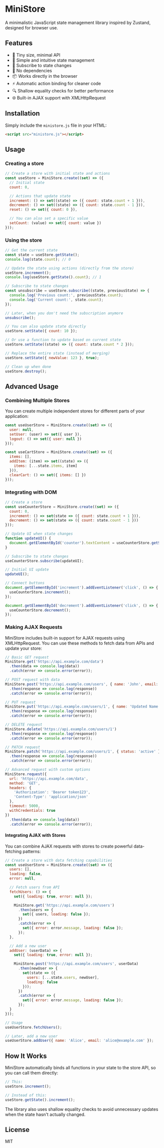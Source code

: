 # MiniStore

A minimalistic JavaScript state management library inspired by Zustand, designed for browser use.

## Features

- 🤏 Tiny size, minimal API
- 🧠 Simple and intuitive state management
- 🔄 Subscribe to state changes
- 🔧 No dependencies
- 📦 Works directly in the browser
- ⚡ Automatic action binding for cleaner code
- 🔍 Shallow equality checks for better performance
- 🌐 Built-in AJAX support with XMLHttpRequest

## Installation

Simply include the `ministore.js` file in your HTML:

```html
<script src="ministore.js"></script>
```

## Usage

### Creating a store

```javascript
// Create a store with initial state and actions
const useStore = MiniStore.create((set) => ({
  // Initial state
  count: 0,

  // Actions that update state
  increment: () => set((state) => ({ count: state.count + 1 })),
  decrement: () => set((state) => ({ count: state.count - 1 })),
  reset: () => set({ count: 0 }),

  // You can also set a specific value
  setCount: (value) => set({ count: value })
}));
```

### Using the store

```javascript
// Get the current state
const state = useStore.getState();
console.log(state.count); // 0

// Update the state using actions (directly from the store)
useStore.increment();
console.log(useStore.getState().count); // 1

// Subscribe to state changes
const unsubscribe = useStore.subscribe((state, previousState) => {
  console.log('Previous count:', previousState.count);
  console.log('Current count:', state.count);
});

// Later, when you don't need the subscription anymore
unsubscribe();

// You can also update state directly
useStore.setState({ count: 10 });

// Or use a function to update based on current state
useStore.setState((state) => ({ count: state.count * 2 }));

// Replace the entire state (instead of merging)
useStore.setState({ newValue: 123 }, true);

// Clean up when done
useStore.destroy();
```

## Advanced Usage

### Combining Multiple Stores

You can create multiple independent stores for different parts of your application:

```javascript
const useUserStore = MiniStore.create((set) => ({
  user: null,
  setUser: (user) => set({ user }),
  logout: () => set({ user: null })
}));

const useCartStore = MiniStore.create((set) => ({
  items: [],
  addItem: (item) => set((state) => ({ 
    items: [...state.items, item] 
  })),
  clearCart: () => set({ items: [] })
}));
```

### Integrating with DOM

```javascript
// Create a store
const useCounterStore = MiniStore.create((set) => ({
  count: 0,
  increment: () => set(state => ({ count: state.count + 1 })),
  decrement: () => set(state => ({ count: state.count - 1 }))
}));

// Update UI when state changes
function updateUI() {
  document.getElementById('counter').textContent = useCounterStore.getState().count;
}

// Subscribe to state changes
useCounterStore.subscribe(updateUI);

// Initial UI update
updateUI();

// Connect buttons
document.getElementById('increment').addEventListener('click', () => {
  useCounterStore.increment();
});

document.getElementById('decrement').addEventListener('click', () => {
  useCounterStore.decrement();
});
```

### Making AJAX Requests

MiniStore includes built-in support for AJAX requests using XMLHttpRequest. You can use these methods to fetch data from APIs and update your store:

```javascript
// Basic GET request
MiniStore.get('https://api.example.com/data')
  .then(data => console.log(data))
  .catch(error => console.error(error));

// POST request with data
MiniStore.post('https://api.example.com/users', { name: 'John', email: 'john@example.com' })
  .then(response => console.log(response))
  .catch(error => console.error(error));

// PUT request
MiniStore.put('https://api.example.com/users/1', { name: 'Updated Name' })
  .then(response => console.log(response))
  .catch(error => console.error(error));

// DELETE request
MiniStore.delete('https://api.example.com/users/1')
  .then(response => console.log(response))
  .catch(error => console.error(error));

// PATCH request
MiniStore.patch('https://api.example.com/users/1', { status: 'active' })
  .then(response => console.log(response))
  .catch(error => console.error(error));

// Advanced request with custom options
MiniStore.request({
  url: 'https://api.example.com/data',
  method: 'GET',
  headers: {
    'Authorization': 'Bearer token123',
    'Content-Type': 'application/json'
  },
  timeout: 5000,
  withCredentials: true
})
  .then(data => console.log(data))
  .catch(error => console.error(error));
```

#### Integrating AJAX with Stores

You can combine AJAX requests with stores to create powerful data-fetching patterns:

```javascript
// Create a store with data fetching capabilities
const useUserStore = MiniStore.create((set) => ({
  users: [],
  loading: false,
  error: null,

  // Fetch users from API
  fetchUsers: () => {
    set({ loading: true, error: null });

    MiniStore.get('https://api.example.com/users')
      .then(users => {
        set({ users, loading: false });
      })
      .catch(error => {
        set({ error: error.message, loading: false });
      });
  },

  // Add a new user
  addUser: (userData) => {
    set({ loading: true, error: null });

    MiniStore.post('https://api.example.com/users', userData)
      .then(newUser => {
        set(state => ({ 
          users: [...state.users, newUser],
          loading: false 
        }));
      })
      .catch(error => {
        set({ error: error.message, loading: false });
      });
  }
}));

// Usage
useUserStore.fetchUsers();

// Later, add a new user
useUserStore.addUser({ name: 'Alice', email: 'alice@example.com' });
```

## How It Works

MiniStore automatically binds all functions in your state to the store API, so you can call them directly:

```javascript
// This:
useStore.increment();

// Instead of this:
useStore.getState().increment();
```

The library also uses shallow equality checks to avoid unnecessary updates when the state hasn't actually changed.

## License

MIT
